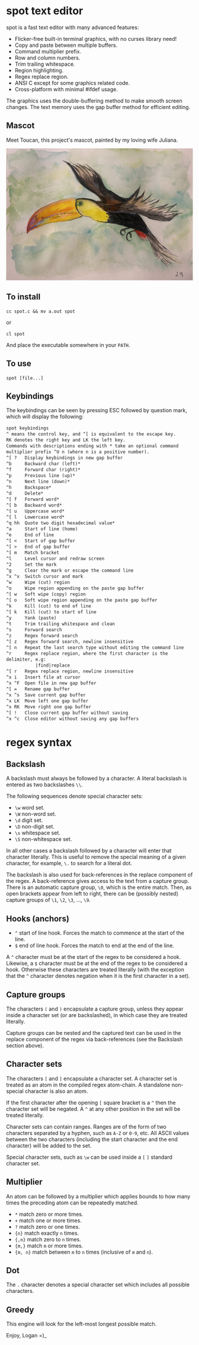 <!--
Copyright (c) 2021 Logan Ryan McLintock

Permission to use, copy, modify, and distribute this software for any
purpose with or without fee is hereby granted, provided that the above
copyright notice and this permission notice appear in all copies.

THE SOFTWARE IS PROVIDED "AS IS" AND THE AUTHOR DISCLAIMS ALL WARRANTIES
WITH REGARD TO THIS SOFTWARE INCLUDING ALL IMPLIED WARRANTIES OF
MERCHANTABILITY AND FITNESS. IN NO EVENT SHALL THE AUTHOR BE LIABLE FOR
ANY SPECIAL, DIRECT, INDIRECT, OR CONSEQUENTIAL DAMAGES OR ANY DAMAGES
WHATSOEVER RESULTING FROM LOSS OF USE, DATA OR PROFITS, WHETHER IN AN
ACTION OF CONTRACT, NEGLIGENCE OR OTHER TORTIOUS ACTION, ARISING OUT OF
OR IN CONNECTION WITH THE USE OR PERFORMANCE OF THIS SOFTWARE.

-->
spot text editor
================

spot is a fast text editor with many advanced features:

* Flicker-free built-in terminal graphics, with no curses library need!
* Copy and paste between multiple buffers.
* Command multiplier prefix.
* Row and column numbers.
* Trim trailing whitespace.
* Region highlighting.
* Regex replace region.
* ANSI C except for some graphics related code.
* Cross-platform with minimal #ifdef usage.

The graphics uses the double-buffering method to make smooth screen
changes. The text memory uses the gap buffer method for efficient editing.

Mascot
------

Meet Toucan, this project's mascot, painted by my loving wife Juliana.

![toucan](art/toucan.jpg)

To install
----------

```
cc spot.c && mv a.out spot
```
or
```
cl spot
```

And place the executable somewhere in your `PATH`.


To use
------
```
spot [file...]
```

Keybindings
-----------

The keybindings can be seen by pressing ESC followed by question mark,
which will display the following:

```
spot keybindings
^ means the control key, and ^[ is equivalent to the escape key.
RK denotes the right key and LK the left key.
Commands with descriptions ending with * take an optional command
multiplier prefix ^U n (where n is a positive number).
^[ ?   Display keybindings in new gap buffer
^b     Backward char (left)*
^f     Forward char (right)*
^p     Previous line (up)*
^n     Next line (down)*
^h     Backspace*
^d     Delete*
^[ f   Forward word*
^[ b   Backward word*
^[ u   Uppercase word*
^[ l   Lowercase word*
^q hh  Quote two digit hexadecimal value*
^a     Start of line (home)
^e     End of line
^[ <   Start of gap buffer
^[ >   End of gap buffer
^[ m   Match bracket
^l     Level cursor and redraw screen
^2     Set the mark
^g     Clear the mark or escape the command line
^x ^x  Switch cursor and mark
^w     Wipe (cut) region
^o     Wipe region appending on the paste gap buffer
^[ w   Soft wipe (copy) region
^[ o   Soft wipe region appending on the paste gap buffer
^k     Kill (cut) to end of line
^[ k   Kill (cut) to start of line
^y     Yank (paste)
^t     Trim trailing whitespace and clean
^s     Forward search
^z     Regex forward search
^[ z   Regex forward search, newline insensitive
^[ n   Repeat the last search type without editing the command line
^r     Regex replace region, where the first character is the delimiter, e.g:
           |find|replace
^[ r   Regex replace region, newline insensitive
^x i   Insert file at cursor
^x ^F  Open file in new gap buffer
^[ =   Rename gap buffer
^x ^s  Save current gap buffer
^x LK  Move left one gap buffer
^x RK  Move right one gap buffer
^[ !   Close current gap buffer without saving
^x ^c  Close editor without saving any gap buffers
```

regex syntax
============

Backslash
---------

A backslash must always be followed by a character. A literal backslash is
entered as two backslashes `\\`.

The following sequences denote special character sets:

* `\w` word set.
* `\W` non-word set.
* `\d` digit set.
* `\D` non-digit set.
* `\s` whitespace set.
* `\S` non-whitespace set.

In all other cases a backslash followed by a character will enter that
character literally. This is useful to remove the special meaning of
a given character, for example, `\.` to search for a literal dot.

The backslash is also used for back-references in the replace component
of the regex. A back-reference gives access to the text from a capture
group. There is an automatic capture group, `\0`, which is the entire
match. Then, as open brackets appear from left to right, there can
be (possibly nested) capture groups of `\1`, `\2`, `\3`, ..., `\9`.

Hooks (anchors)
---------------

* `^` start of line hook. Forces the match to commence at the start of the
  line.
* `$` end of line hook. Forces the match to end at the end of the line.

A `^` character must be at the start of the regex to be considered a hook.
Likewise, a `$` character must be at the end of the regex to be considered
a hook. Otherwise these characters are treated literally (with the exception
that the `^` character denotes negation when it is the first character
in a set).

Capture groups
--------------

The characters `(` and `)` encapsulate a capture group, unless they appear
inside a character set (or are backslashed), in which case they are treated
literally.

Capture groups can be nested and the captured text can be used in the replace
component of the regex via back-references (see the Backslash section above).

Character sets
--------------

The characters `[` and `]` encapsulate a character set. A character set is
treated as an atom in the compiled regex atom-chain. A standalone
non-special character is also an atom.

If the first character after the opening `[` square bracket is a `^`
then the character set will be negated. A `^` at any other position in the set
will be treated literally.

Character sets can contain ranges. Ranges are of the form of two characters
separated by a hyphen, such as `A-Z` or `0-9`, etc. All ASCII values between
the two characters (including the start character and the end character)
will be added to the set.

Special character sets, such as `\w` can be used inside a `[` `]` standard
character set.

Multiplier
----------

An atom can be followed by a multiplier which applies bounds to how many times
the preceding atom can be repeatedly matched.

* `*` match zero or more times.
* `+` match one or more times.
* `?` match zero or one times.
* `{n}` match exactly `n` times.
* `{,n}` match zero to `n` times.
* `{m,}` match `m` or more times.
* `{m, n}` match between `m` to `n` times (inclusive of `m` and `n`).

Dot
---

The `.` character denotes a special character set which includes all possible
characters.

Greedy
------

This engine will look for the left-most longest possible match.


Enjoy,
Logan =)_
